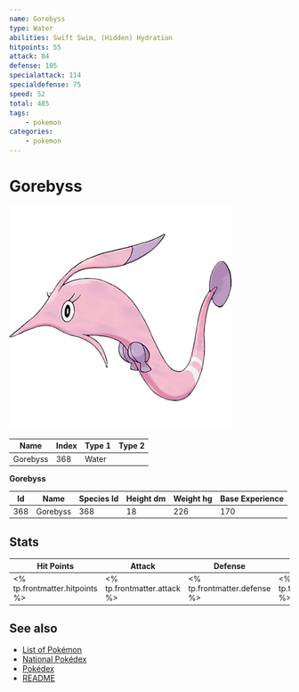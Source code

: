 ```yaml
---
name: Gorebyss
type: Water
abilities: Swift Swim, (Hidden) Hydration
hitpoints: 55
attack: 84
defense: 105
specialattack: 114
specialdefense: 75
speed: 52
total: 485
tags:
    - pokemon
categories:
    - pokemon
---
```


# Gorebyss


![Gorebyss](images/368.png)

| **Name** | **Index** | **Type 1** | **Type 2** |
|----|----|----|----|
| Gorebyss | 368 | Water  |  |

**Gorebyss** 




| **Id** | **Name** | **Species Id** | **Height dm** | **Weight hg** | **Base Experience** |
|--------|----------|----------------|------------|------------|---------------------|
| 368 | Gorebyss | 368 | 18 | 226 | 170 |



## Stats

| **Hit Points** | **Attack** | **Defense** | **Special Attack** | **Special Defense** | **Speed** | **Total** |
|----------------|------------|-------------|--------------------|---------------------|-----------|-----------|
| <% tp.frontmatter.hitpoints %> | <% tp.frontmatter.attack %> | <% tp.frontmatter.defense %> | <% tp.frontmatter.specialattack %> | <% tp.frontmatter.specialdefense %> | <% tp.frontmatter.speed %> | <% tp.frontmatter.total %> |

## See also

- [List of Pokémon](../pokemon.md)
- [National Pokédex](../national_pokedex.md)
- [Pokédex](../pokedex.md)
- [README](../README.md)
